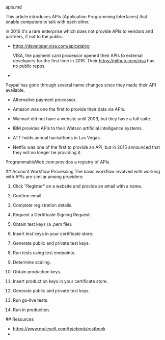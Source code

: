 apis.md

This article introduces APIs (Application Programming Interfaces)
that enable computers to talk with each other.

In 2016 it's a rare enterprise which does not provide APIs to vendors
and partners, if not to the public.

* https://developer.visa.com/apicatalog
  
  VISA, the payment card processor opened their APIs to external developers
  for the first time in 2016.
  Their https://github.com/visa has no public repos.

* 

  Paypal has gone through several name changes since they made their API available.

* Alternative payment processor.

* Amazon was one the first to provide their data via APIs. 

* Walmart did not have a website until 2009, but they have a full suite.

* IBM provides APIs to their Watson artificial intelligence systems.

* ATT holds annual hackathons in Las Vegas.

* Netflix was one of the first to provide an API, 
  but in 2015 announced that they will no longer be providing it.

ProgrammableWeb.com provides a registry of APIs.


<a name="ProcessingWorkflow">
## Account Workflow Processing</a>
The basic workflow involved with working with APIs are similar among providers:

1. Click "Register" on a website and provide an email with a name.
2. Confirm email.
3. Complete registration details.
4. Request a Certificate Signing Request.
5. Obtain test keys (a .pem file).
6. Insert test keys in your certificate store.
7. Generate public and private test keys.
8. Run tests using test endpoints.

9. Determine scaling.
10. Obtain production keys.
11. Insert production keys in your certificate store.
12. Generate public and private test keys.
13. Run go-live tests.
14. Run in production.


<a name="Resources">
## Resources</a>

* https://www.mulesoft.com/ty/ebook/restbook
* 
